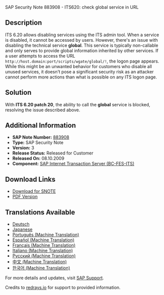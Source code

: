 SAP Security Note 883908 - ITS620: check global service in URL

**Description**
---
ITS 6.20 allows disabling services using the ITS admin tool. When a service is disabled, it cannot be accessed by users. However, there's an issue with disabling the technical service **global**. This service is typically non-callable and only serves to provide global information inherited by other services. If a user attempts to access the URL `http://host.domain:port/scripts/wgate/global/!`, the logon page appears. While this might be an unwanted behavior for customers who disable all unused services, it doesn't pose a significant security risk as an attacker cannot perform more actions than what is possible on any ITS logon page.

**Solution**
---
With **ITS 6.20 patch 20**, the ability to call the **global** service is blocked, resolving the issue described above.

**Additional Information**
---
- **SAP Note Number:** [883908](https://me.sap.com/notes/883908)
- **Type:** SAP Security Note
- **Version:** 3
- **Release Status:** Released for Customer
- **Released On:** 08.10.2009
- **Component:** [SAP Internet Transaction Server (BC-FES-ITS)](https://me.sap.com/mynotes?tab=Search&sortBy=Relevance&filters=themk%253Aeq~'BC-FES-ITS*'&flag=mynotes)
  
**Download Links**
---
- [Download for SNOTE](https://notesdownloads.sap.com/note/0040000015957522017)
- [PDF Version](https://userapps.support.sap.com/sap/support/sfm/notes/print/0000883908?language=en-US&token=9FB09B81B1C227A4619C67DBC04DAEF2)

**Translations Available**
---
- [Deutsch](https://me.sap.com/notes/0000883908/D)
- [Japanese](https://me.sap.com/notes/0000883908/J)
- [Português (Machine Translation)](https://me.sap.com/notes/0000883908/P)
- [Español (Machine Translation)](https://me.sap.com/notes/0000883908/S)
- [Français (Machine Translation)](https://me.sap.com/notes/0000883908/F)
- [Italiano (Machine Translation)](https://me.sap.com/notes/0000883908/I)
- [Русский (Machine Translation)](https://me.sap.com/notes/0000883908/R)
- [中文 (Machine Translation)](https://me.sap.com/notes/0000883908/1)
- [한국어 (Machine Translation)](https://me.sap.com/notes/0000883908/3)

For more details and updates, visit [SAP Support](https://me.sap.com/).

Credits to [redrays.io](https://redrays.io) for support to provided information.